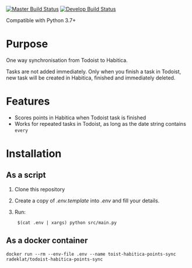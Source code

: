 [![Master Build Status](https://travis-ci.org/radeklat/todoist-habitica-points-sync.svg?branch=master)](https://travis-ci.org/radeklat/todoist-habitica-points-sync)
[![Develop Build Status](https://travis-ci.org/radeklat/todoist-habitica-points-sync.svg?branch=develop)](https://travis-ci.org/radeklat/todoist-habitica-points-sync)

Compatible with Python 3.7+

# Purpose

One way synchronisation from Todoist to Habitica.

Tasks are not added immediately. Only when you finish a task in Todoist, new task will be created in Habitica, finished and immediately deleted.

# Features

* Scores points in Habitica when Todoist task is finished
* Works for repeated tasks in Todoist, as long as the date string contains `every` 

# Installation

## As a script

1. Clone this repository
1. Create a copy of _.env.template_ into _.env_ and fill your details.
1. Run:

        $(cat .env | xargs) python src/main.py

## As a docker container

    docker run --rm --env-file .env --name toist-habitica-points-sync radeklat/todoist-habitica-points-sync
